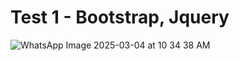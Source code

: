 # Test 1 - Bootstrap, Jquery
![WhatsApp Image 2025-03-04 at 10 34 38 AM](https://github.com/user-attachments/assets/a2f4ab81-fba3-44a3-a389-1dd2e1cd3727)

